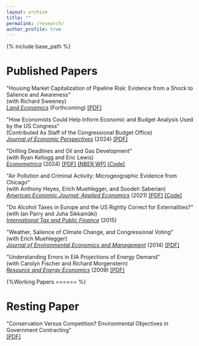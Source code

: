 ```yaml
---
layout: archive
title: ""
permalink: /research/
author_profile: true
---
```


{% include base_path %}

Published Papers
======
"Housing Market Capitalization of Pipeline Risk: Evidence from a Shock to Salience and Awareness"  
(with Richard Sweeney)  
[*Land Economics*](https://doi.org/10.3368/le.100.4.040220-0047R1) (Forthcoming) [[PDF]](https://eherrnst.github.io/files/pdf/research/hs-pipelines.pdf)

"How Economists Could Help Inform Economic and Budget Analysis Used by the US Congress"  
(Contributed As Staff of the Congressional Budget Office)  
[*Journal of Economic Perspectives*](https://doi.org/10.1257/jep.38.2.3) (2024) [[PDF]](https://eherrnst.github.io/files/pdf/research/cbo-jep.pdf)

"Drilling Deadlines and Oil and Gas Development"  
(with Ryan Kellogg and Eric Lewis)  
[*Econometrica*](https://doi.org/10.3982/ECTA18436) (2024) [[PDF]](https://eherrnst.github.io/files/pdf/research/hkl-leasing.pdf) [[NBER WP]](https://www.nber.org/system/files/working_papers/w27165/w27165.pdf)
[[Code]](https://zenodo.org/records/10012820)

"Air Pollution and Criminal Activity: Microgeographic Evidence from Chicago"  
(with Anthony Heyes, Erich Muehlegger, and Soodeh Saberian)  
[*American Economic Journal: Applied Economics*](https://doi.org/10.1257/app.20190091) (2021) [[PDF]](https://eherrnst.github.io/files/pdf/research/hhms-crime-and-pollution-aej.pdf) [[Code]](https://doi.org/10.3886/E119403V1)

"Do Alcohol Taxes in Europe and the US Rightly Correct for Externalities?"  
(with Ian Parry and Juha Sikkamäki)  
[*International Tax and Public Finance*](https://doi.org/10.1007/s10797-013-9294-8) (2015)  

"Weather, Salience of Climate Change, and Congressional Voting"  
(with Erich Muehlegger)  
[*Journal of Environmental Economics and Management*](https://doi.org/10.1016/j.jeem.2014.08.002) (2014) [[PDF]](https://eherrnst.github.io/files/pdf/research/hm-climate-voting.pdf)

"Understanding Errors in EIA Projections of Energy Demand"  
(with Carolyn Fischer and Richard Morgenstern)  
[*Resource and Energy Economics*](https://doi.org/10.1016/j.reseneeco.2009.04.003) (2009) [[PDF]](https://eherrnst.github.io/files/pdf/research/fhm-projections.pdf)

{%Working Papers 
====== %}

Resting Paper
======
"Conservation Versus Competition? Environmental Objectives in Government Contracting"  
[[PDF]](https://eherrnst.github.io/files/pdf/research/herrnstadt-timber-auctions.pdf)

  

  
